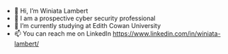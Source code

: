 - 👋 Hi, I’m Winiata Lambert
- 👀 I am a prospective cyber security professional
- 🌱 I’m currently studying at Edith Cowan University
- 📫 You can reach me on LinkedIn https://www.linkedin.com/in/winiata-lambert/

<!---
winiatal/winiatal is a ✨ special ✨ repository because its `README.md` (this file) appears on your GitHub profile.
You can click the Preview link to take a look at your changes.
--->
